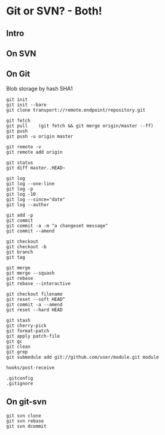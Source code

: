 Git or SVN? - Both!
===================

Intro
-----

On SVN
------
  
On Git
------

Blob storage by hash SHA1

    git init
    git init --bare
    git clone transport://remote.endpoint/repository.git

    git fetch
    git pull    (git fetch && git merge origin/master --ff)
    git push
    git push -u origin master

    git remote -v
    git remote add origin

    git status
    git diff master..HEAD~

    git log
    git log --one-line
    git log -p
    git log -10
    git log --since="date"
    git log --author

    git add -p
    git commit
    git commit -a -m "a changeset message"
    git commit --amend

    git checkout
    git checkout -b
    git branch
    git tag

    git merge
    git merge --squash
    git rebase
    git rebase --interactive

    git checkout filename
    git reset --soft HEAD^
    git commit -a --amend
    git reset --hard HEAD

    git stash 
    git cherry-pick
    git format-patch 
    git apply patch-file
    git gc
    git clean
    git grep
    git submodule add git://github.com/user/module.git module

    hooks/post-receive

    .gitconfig
    .gitignore
  

On git-svn
----------

    git svn clone
    git svn rebase
    git svn dcommit  
